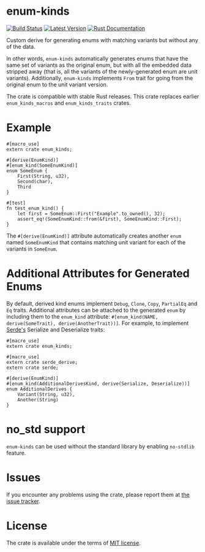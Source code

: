 # enum-kinds

[![Build Status](https://api.travis-ci.org/Soft/enum-kinds.svg?branch=master)](https://travis-ci.org/Soft/enum-kinds)
[![Latest Version](https://img.shields.io/crates/v/enum-kinds.svg)](https://crates.io/crates/enum-kinds)
[![Rust Documentation](https://img.shields.io/badge/api-rustdoc-blue.svg)](https://docs.rs/enum-kinds)

Custom derive for generating enums with matching variants but without any of
the data.

In other words, `enum-kinds` automatically generates enums that have the same
set of variants as the original enum, but with all the embedded data stripped
away (that is, all the variants of the newly-generated enum are unit variants).
Additionally, `enum-kinds` implements `From` trait for going from the original
enum to the unit variant version.

The crate is compatible with stable Rust releases. This crate replaces
earlier `enum_kinds_macros` and `enum_kinds_traits` crates.

# Example

```rust,ignore
#[macro_use]
extern crate enum_kinds;

#[derive(EnumKind)]
#[enum_kind(SomeEnumKind)]
enum SomeEnum {
    First(String, u32),
    Second(char),
    Third
}

#[test]
fn test_enum_kind() {
    let first = SomeEnum::First("Example".to_owned(), 32);
    assert_eq!(SomeEnumKind::from(&first), SomeEnumKind::First);
}
```

The `#[derive(EnumKind)]` attribute automatically creates another `enum` named
`SomeEnumKind` that contains matching unit variant for each of the variants in
`SomeEnum`.

# Additional Attributes for Generated Enums

By default, derived kind enums implement `Debug`, `Clone`, `Copy`, `PartialEq`
and `Eq` traits. Additional attributes can be attached to the generated `enum`
by including them to the `enum_kind` attribute: `#[enum_kind(NAME,
derive(SomeTrait), derive(AnotherTrait))]`. For example, to implement
[Serde's](https://serde.rs) Serialize and Deserialize traits:

``` rust,ignore
#[macro_use]
extern crate enum_kinds;

#[macro_use]
extern crate serde_derive;
extern crate serde;

#[derive(EnumKind)]
#[enum_kind(AdditionalDerivesKind, derive(Serialize, Deserialize))]
enum AdditionalDerives {
    Variant(String, u32),
    Another(String)
}
```

# no_std support

`enum-kinds` can be used without the standard library by enabling `no-stdlib`
feature.

# Issues

If you encounter any problems using the crate, please report them at [the issue
tracker](https://github.com/Soft/enum-kinds/issues).

# License

The crate is available under the terms of [MIT license](https://opensource.org/licenses/MIT).
